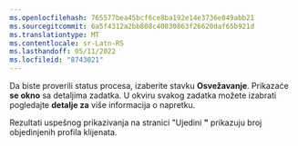 ```yaml
---
ms.openlocfilehash: 765577bea45bcf6ce8ba192e14e3736e049abb21
ms.sourcegitcommit: 6a5f4312a2bb808c40830863f26620daf65b921d
ms.translationtype: MT
ms.contentlocale: sr-Latn-RS
ms.lasthandoff: 05/11/2022
ms.locfileid: "8743021"
---
```

Da biste proverili status procesa, izaberite stavku **Osvežavanje**. Prikazaće **se okno** sa detaljima zadatka. U okviru svakog zadatka možete izabrati pogledajte **detalje za** više informacija o napretku.

Rezultati uspešnog prikazivanja na stranici "Ujedini **"** prikazuju broj objedinjenih profila klijenata.
